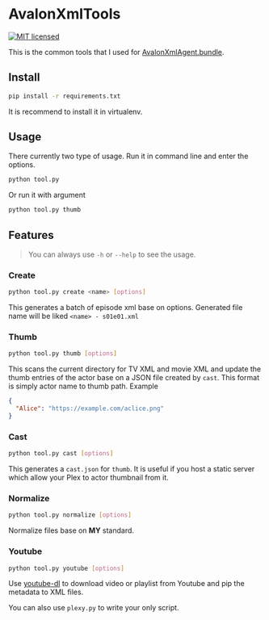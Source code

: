 # AvalonXmlTools

[![MIT licensed](https://img.shields.io/badge/license-MIT-blue.svg?style=flat-square)](https://github.com/joshuaavalon/AvalonXmlTools/blob/master/LICENSE)

This is the common tools that I used for [AvalonXmlAgent.bundle](https://github.com/joshuaavalon/AvalonXmlAgent.bundle).

## Install

```bash
pip install -r requirements.txt
```

It is recommend to install it in virtualenv.

## Usage

There currently two type of usage. Run it in command line and enter the options.

```bash
python tool.py
```

Or run it with argument

```bash
python tool.py thumb
```

## Features

> You can always use `-h` or `--help` to see the usage.

### Create

```bash
python tool.py create <name> [options]
```

This generates a batch of episode xml base on options. Generated file name will be liked `<name> - s01e01.xml`

### Thumb

```bash
python tool.py thumb [options]
```

This scans the current directory for TV XML and movie XML and update the thumb entries of the actor base on a JSON file created by `cast`.
This format is simply actor name to thumb path. Example
```json
{
  "Alice": "https://example.com/aclice.png"
}
```

### Cast
```bash
python tool.py cast [options]
```

This generates a `cast.json` for `thumb`. It is useful if you host a static server which allow your Plex to actor thumbnail from it.

### Normalize

```bash
python tool.py normalize [options]
```

Normalize files base on **MY** standard.


### Youtube

```bash
python tool.py youtube [options]
```

Use [youtube-dl](https://github.com/rg3/youtube-dl) to download video or playlist from Youtube and pip the metadata to XML files.

You can also use `plexy.py` to write your only script.
